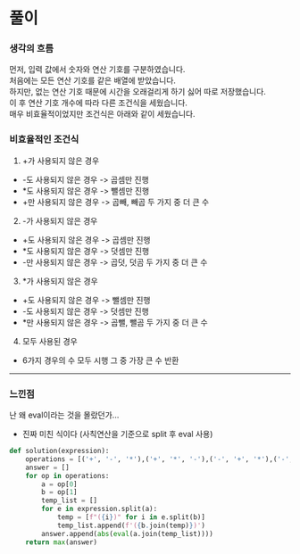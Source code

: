 # 풀이

### 생각의 흐름
먼저, 입력 값에서 숫자와 연산 기호를 구분하였습니다.<br>
처음에는 모든 연산 기호를 같은 배열에 받았습니다.<br>
하지만, 없는 연산 기호 때문에 시간을 오래걸리게 하기 싫어 따로 저장했습니다.<br>
이 후 연산 기호 개수에 따라 다른 조건식을 세웠습니다.<br>
매우 비효율적이었지만 조건식은 아래와 같이 세웠습니다.<br>

### 비효율적인 조건식
1. +가 사용되지 않은 경우
- -도 사용되지 않은 경우 -> 곱셈만 진행
- *도 사용되지 않은 경우 -> 뺄셈만 진행
- +만 사용되지 않은 경우 -> 곱빼, 빼곱 두 가지 중 더 큰 수<br>

2. -가 사용되지 않은 경우
- +도 사용되지 않은 경우 -> 곱셈만 진행
- *도 사용되지 않은 경우 -> 덧셈만 진행
- -만 사용되지 않은 경우 -> 곱덧, 덧곰 두 가지 중 더 큰 수 <br>

3. *가 사용되지 않은 경우
- +도 사용되지 않은 경우 -> 뺄셈만 진행
- -도 사용되지 않은 경우 -> 덧셈만 진행
- *만 사용되지 않은 경우 -> 곱뺄, 뺄곰 두 가지 중 더 큰 수<br>

4. 모두 사용된 경우
- 6가지 경우의 수 모두 시행 그 중 가장 큰 수 반환

---

### 느낀점
난 왜 eval이라는 것을 몰랐던가...<br>
+ 진짜 미친 식이다 (사칙연산을 기준으로 split 후 eval 사용)<br>
```python
def solution(expression):
    operations = [('+', '-', '*'),('+', '*', '-'),('-', '+', '*'),('-', '*', '+'),('*', '+', '-'),('*', '-', '+')]
    answer = []
    for op in operations:
        a = op[0]
        b = op[1]
        temp_list = []
        for e in expression.split(a):
            temp = [f"({i})" for i in e.split(b)]
            temp_list.append(f'({b.join(temp)})')
        answer.append(abs(eval(a.join(temp_list))))
    return max(answer)
```